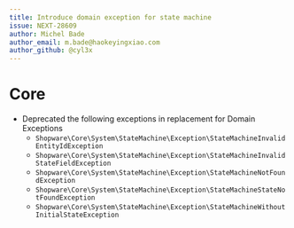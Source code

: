 ```yaml
---
title: Introduce domain exception for state machine
issue: NEXT-28609
author: Michel Bade
author_email: m.bade@haokeyingxiao.com
author_github: @cyl3x
---
```

# Core
* Deprecated the following exceptions in replacement for Domain Exceptions
    * `Shopware\Core\System\StateMachine\Exception\StateMachineInvalidEntityIdException`
    * `Shopware\Core\System\StateMachine\Exception\StateMachineInvalidStateFieldException`
    * `Shopware\Core\System\StateMachine\Exception\StateMachineNotFoundException`
    * `Shopware\Core\System\StateMachine\Exception\StateMachineStateNotFoundException`
    * `Shopware\Core\System\StateMachine\Exception\StateMachineWithoutInitialStateException`
